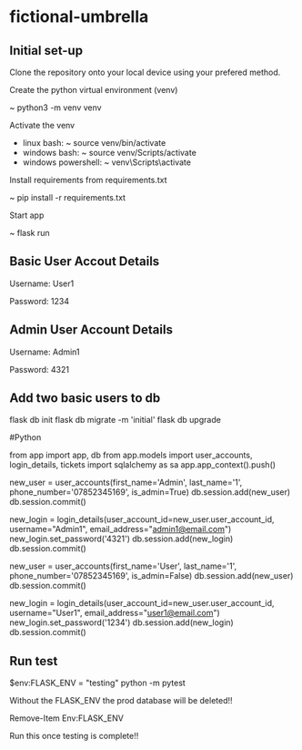 # fictional-umbrella

## Initial set-up

Clone the repository onto your local device using your prefered method.

Create the python virtual environment (venv)

~ python3 -m venv venv

Activate the venv

- linux bash:           ~ source venv/bin/activate
- windows bash:         ~ source venv/Scripts/activate
- windows powershell:   ~ venv\Scripts\activate

Install requirements from requirements.txt

~ pip install -r requirements.txt

Start app

~ flask run

## Basic User Accout Details

Username: User1

Password: 1234

## Admin User Account Details

Username: Admin1

Password: 4321

## Add two basic users to db

flask db init
flask db migrate -m 'initial'
flask db upgrade

#Python

from app import app, db
from app.models import user_accounts, login_details, tickets
import sqlalchemy as sa
app.app_context().push()

new_user = user_accounts(first_name='Admin', last_name='1', phone_number='07852345169', is_admin=True)
db.session.add(new_user)
db.session.commit()

new_login = login_details(user_account_id=new_user.user_account_id, username="Admin1", email_address="admin1@email.com")
new_login.set_password('4321')
db.session.add(new_login)
db.session.commit()

new_user = user_accounts(first_name='User', last_name='1', phone_number='07852345169', is_admin=False)
db.session.add(new_user)
db.session.commit()

new_login = login_details(user_account_id=new_user.user_account_id, username="User1", email_address="user1@email.com")
new_login.set_password('1234')
db.session.add(new_login)
db.session.commit()

## Run test

$env:FLASK_ENV = "testing"
python -m pytest

Without the FLASK_ENV the prod database will be deleted!!

Remove-Item Env:FLASK_ENV

Run this once testing is complete!!